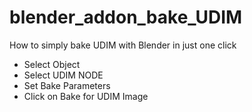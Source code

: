 # blender_addon_bake_UDIM
How to simply bake UDIM with Blender in just one click

- Select Object
- Select UDIM NODE
- Set Bake Parameters
- Click on Bake for UDIM Image
